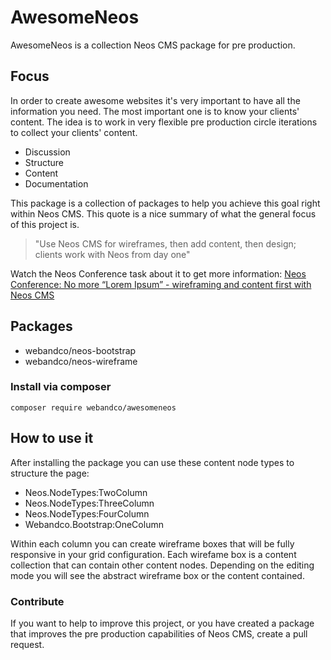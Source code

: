 # AwesomeNeos
AwesomeNeos is a collection Neos CMS package for pre production.

## Focus
In order to create awesome websites it's very important to have all the information you need. The most important one is to know your clients' content. The idea is to work in very flexible pre production circle iterations to collect your clients' content.

- Discussion
- Structure
- Content
- Documentation

This package is a collection of packages to help you achieve this goal right within Neos CMS. This quote is a nice summary of what the general focus of this project is.

> "Use Neos CMS for wireframes, then add content, then design; clients work with Neos from day one"

Watch the Neos Conference task about it to get more information: [Neos Conference: No more “Lorem Ipsum” - wireframing and content first with Neos CMS](https://www.neos.io/blog/neos-conference-2017.html)

## Packages

 - webandco/neos-bootstrap
 - webandco/neos-wireframe

### Install via composer
```composer require webandco/awesomeneos```

## How to use it
After installing the package you can use these content node types to structure the page:

 - Neos.NodeTypes:TwoColumn
 - Neos.NodeTypes:ThreeColumn
 - Neos.NodeTypes:FourColumn
 - Webandco.Bootstrap:OneColumn

Within each column you can create wireframe boxes that will be fully responsive in your grid configuration.
Each wirefame box is a content collection that can contain other content nodes. Depending on the editing mode you will see the abstract wireframe box or the content contained.

### Contribute
If you want to help to improve this project, or you have created a package that improves the pre production capabilities of Neos CMS, create a pull request.
